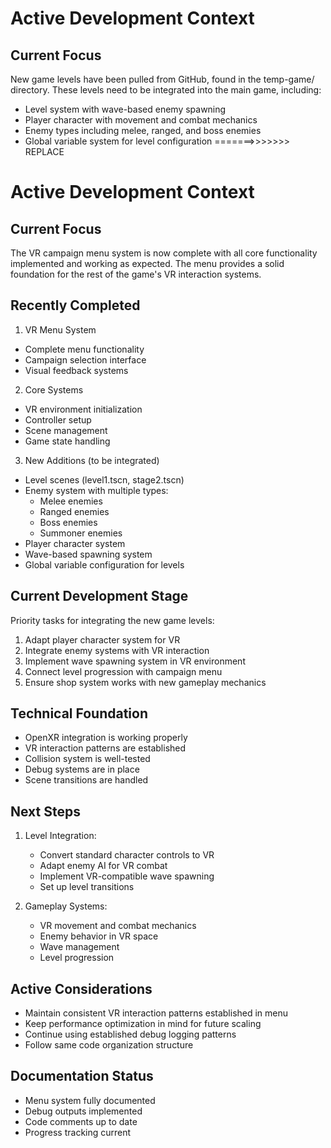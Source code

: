 # Active Development Context

## Current Focus
New game levels have been pulled from GitHub, found in the temp-game/ directory. These levels need to be integrated into the main game, including:
- Level system with wave-based enemy spawning
- Player character with movement and combat mechanics
- Enemy types including melee, ranged, and boss enemies
- Global variable system for level configuration
=======>>>>>>> REPLACE

# Active Development Context

## Current Focus
The VR campaign menu system is now complete with all core functionality implemented and working as expected. The menu provides a solid foundation for the rest of the game's VR interaction systems.

## Recently Completed
1. VR Menu System
- Complete menu functionality
- Campaign selection interface
- Visual feedback systems

2. Core Systems
- VR environment initialization
- Controller setup
- Scene management
- Game state handling

3. New Additions (to be integrated)
- Level scenes (level1.tscn, stage2.tscn)
- Enemy system with multiple types:
  - Melee enemies
  - Ranged enemies
  - Boss enemies
  - Summoner enemies
- Player character system
- Wave-based spawning system
- Global variable configuration for levels

## Current Development Stage
Priority tasks for integrating the new game levels:
1. Adapt player character system for VR
2. Integrate enemy systems with VR interaction
3. Implement wave spawning system in VR environment
4. Connect level progression with campaign menu
5. Ensure shop system works with new gameplay mechanics

## Technical Foundation
- OpenXR integration is working properly
- VR interaction patterns are established
- Collision system is well-tested
- Debug systems are in place
- Scene transitions are handled

## Next Steps
1. Level Integration:
   - Convert standard character controls to VR
   - Adapt enemy AI for VR combat
   - Implement VR-compatible wave spawning
   - Set up level transitions

2. Gameplay Systems:
   - VR movement and combat mechanics
   - Enemy behavior in VR space
   - Wave management
   - Level progression

## Active Considerations
- Maintain consistent VR interaction patterns established in menu
- Keep performance optimization in mind for future scaling
- Continue using established debug logging patterns
- Follow same code organization structure

## Documentation Status
- Menu system fully documented
- Debug outputs implemented
- Code comments up to date
- Progress tracking current
